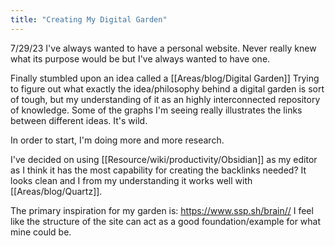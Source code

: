 ```yaml
---
title: "Creating My Digital Garden"
---
```


7/29/23
I've always wanted to have a personal website. Never really knew what its purpose would be but I've always wanted to have one. 

Finally stumbled upon an idea called a [[Areas/blog/Digital Garden]]
Trying to figure out what exactly the idea/philosophy behind a digital garden is sort of tough, but my understanding of it as an highly interconnected repository of knowledge. 
Some of the graphs I'm seeing really illustrates the links between different ideas. It's wild. 

In order to start, I'm doing more and more research. 

I've decided on using [[Resource/wiki/productivity/Obsidian]] as my editor as I think it has the most capability for creating the backlinks needed? It looks clean and I from my understanding it works well with [[Areas/blog/Quartz]].

The primary inspiration for my garden is: https://www.ssp.sh/brain// 
I feel like the structure of the site can act as a good foundation/example for what mine could be.